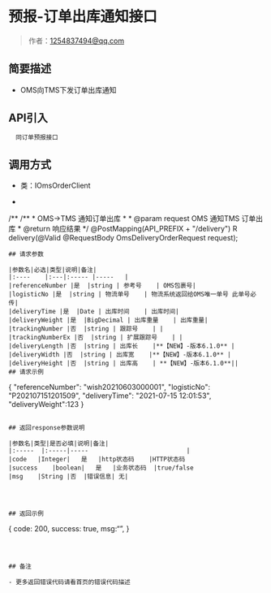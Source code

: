 # 预报-订单出库通知接口

> 作者：1254837494@qq.com

## 简要描述

- OMS向TMS下发订单出库通知

## API引入
```xml
  同订单预报接口
```

## 调用方式
- 类：IOmsOrderClient
- ```java
/**
	/**
	 * OMS->TMS 通知订单出库
	 *
	 * @param request OMS 通知TMS 订单出库
	 * @return 响应结果
	 */
	@PostMapping(API_PREFIX + "/delivery")
	R delivery(@Valid @RequestBody OmsDeliveryOrderRequest request);
```
## 请求参数

|参数名|必选|类型|说明|备注|
|:----    |:---|:----- |-----   |
|referenceNumber |是  |string | 参考号    | OMS包裹号|
|logisticNo |是  |string | 物流单号    | 物流系统返回给OMS唯一单号 此单号必传|
|deliveryTime |是  |Date | 出库时间    | 出库时间|
|deliveryWeight |是  |BigDecimal | 出库重量    | 出库重量|
|trackingNumber |否  |string | 跟踪号    | |
|trackingNumberEx |否  |string | 扩展跟踪号    | |
|deliveryLength |否  |string | 出库长    |**【NEW】-版本6.1.0** |
|deliveryWidth |否  |string | 出库宽    |**【NEW】-版本6.1.0** |
|deliveryHeight |否  |string | 出库高    | **【NEW】-版本6.1.0**||
## 请求示例 
```
{
    "referenceNumber": "wish20210603000001",
    "logisticNo": "P202107151201509",
    "deliveryTime": "2021-07-15 12:01:53",
    "deliveryWeight":123
}
```

## 返回response参数说明 

|参数名|类型|是否必填|说明|备注|
|:-----  |:-----|-----                           |
|code	|Integer|	是	|http状态码 	|HTTP状态码
|success	|boolean|	是	|业务状态码 	|true/false
|msg	|String	|否	|错误信息| 无|	




## 返回示例 

``` 
{
	code: 200,
	success: true,
	msg:“”,
}

```



## 备注 

- 更多返回错误代码请看首页的错误代码描述